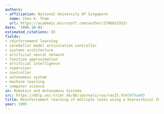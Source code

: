 ```yaml
---
authors:
- affiliation: National University Of Singapore
  name: Chen K. Tham
  url: https://academic.microsoft.com/author/2706853353/
date: '1995-10-01'
estimated_citations: 83
fields:
- reinforcement learning
- cerebellar model articulation controller
- systems architecture
- artificial neural network
- function approximation
- artificial intelligence
- supervisor
- controller
- autonomous system
- machine learning
- computer science
in: Robotics and Autonomous Systems
src: https://dblp.uni-trier.de/db/journals/ras/ras15.html#Tham95
title: Reinforcement learning of multiple tasks using a hierarchical CMAC architecture
year: 1995
---
```

